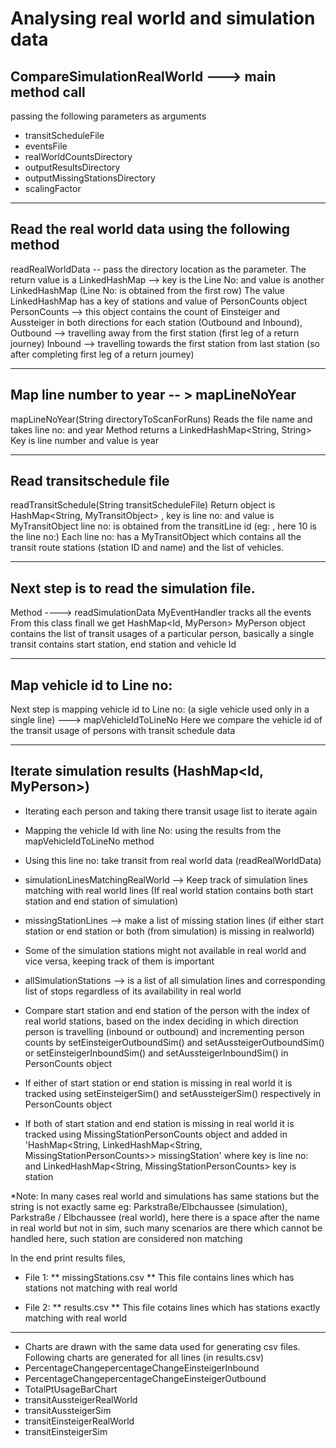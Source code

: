 # Analysing real world and simulation data

## CompareSimulationRealWorld ---> main method call

passing the following parameters as arguments
* transitScheduleFile
* eventsFile
* realWorldCountsDirectory
* outputResultsDirectory
* outputMissingStationsDirectory
* scalingFactor

---

## Read the real world data using the following method
readRealWorldData -- pass the directory location as the parameter.
The return value is a LinkedHashMap --> key is the Line No: and value is another LinkedHashMap (Line No: is obtained from the first row)
The value LinkedHashMap has a key of stations and value of PersonCounts object
PersonCounts --> this object contains the count of Einsteiger and Aussteiger in both directions for each station (Outbound and Inbound),
Outbound --> travelling away from the first station (first leg of a return journey)
Inbound --> travelling towards the first station from last station (so after completing first leg of a return journey)

---

## Map line number to year -- > mapLineNoYear
mapLineNoYear(String directoryToScanForRuns)
Reads the file name and takes line no: and year
Method returns a LinkedHashMap<String, String>
Key is line number and value is year

---

## Read transitschedule file
readTransitSchedule(String transitScheduleFile)
Return object is HashMap<String, MyTransitObject> , key is line no: and value is MyTransitObject
line no: is obtained from the transitLine id (eg: <transitLine id="10---1281_3">, here 10 is the line no:)
Each line no: has a MyTransitObject which contains all the transit route stations (station ID and name) and the list of vehicles.

---

## Next step is to read the simulation file.
Method ----> readSimulationData
MyEventHandler tracks all the events
From this class finall we get HashMap<Id<Person>, MyPerson>
MyPerson object contains the list of transit usages of a particular person, basically a single transit contains start station, end station and vehicle Id

---

## Map vehicle id to Line no:
Next step is mapping vehicle id to Line no: (a sigle vehicle used only in a single line) ---> mapVehicleIdToLineNo
Here we compare the vehicle id of the transit usage of persons with transit schedule data

---

## Iterate simulation results (HashMap<Id<Person>, MyPerson>)
* Iterating each person and taking there transit usage list to iterate again
* Mapping the vehicle Id with line No: using the results from the mapVehicleIdToLineNo method
* Using this line no: take transit from real world data (readRealWorldData)
* simulationLinesMatchingRealWorld --> Keep track of simulation lines matching with real world lines (If real world station contains both start station and end station of    simulation)
* missingStationLines --> make a list of missing station lines (if either start station or end station or both (from simulation) is missing in realworld)
* Some of the simulation stations might not available in real world and vice versa, keeping track of them is important
* allSimulationStations --> is a list of all simulation lines and corresponding list of stops regardless of its availability in real world
* Compare start station and end station of the person with the index of real world stations, based on the index deciding in which direction person is travelling (inbound or outbound) and incrementing person counts by setEinsteigerOutboundSim() and setAussteigerOutboundSim() or setEinsteigerInboundSim() and setAussteigerInboundSim() in PersonCounts object

* If either of start station or end station is missing in real world it is tracked using setEinsteigerSim() and setAussteigerSim() respectively in PersonCounts object
* If both of start station and end station is missing in real world it is tracked using MissingStationPersonCounts object and added in 'HashMap<String, LinkedHashMap<String, MissingStationPersonCounts>> missingStation' where key is line no: and LinkedHashMap<String, MissingStationPersonCounts> key is station


*Note: In many cases real world and simulations has same stations but the string is not exactly same eg: Parkstraße/Elbchaussee (simulation), Parkstraße / Elbchaussee (real world), here there is a space after the name in real world but not in sim, such many scenarios are there which cannot be handled here, such station are considered non matching


In the end print results files,
* File 1: ** missingStations.csv **
This file contains lines which has stations not matching with real world

* File 2: ** results.csv **
This file cotains lines which has stations exactly matching with real world

---

* Charts are drawn with the same data used for generating csv files.
Following charts are generated for all lines (in results.csv)
* PercentageChangepercentageChangeEinsteigerInbound
* PercentageChangepercentageChangeEinsteigerOutbound
* TotalPtUsageBarChart
* transitAussteigerRealWorld
* transitAussteigerSim
* transitEinsteigerRealWorld
* transitEinsteigerSim

 



